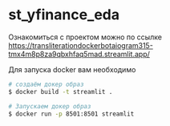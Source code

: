 # st_yfinance_eda

Ознакомиться с проектом можно по ссылке https://transliterationdockerbotaiogram315-tmx4m8p8za9qbxhfaq5mad.streamlit.app/

Для запуска docker вам необходимо

```bash
# создаём докер образ
$ docker build -t streamlit .

# Запускаем докер образ
$ docker run -p 8501:8501 streamlit
```
